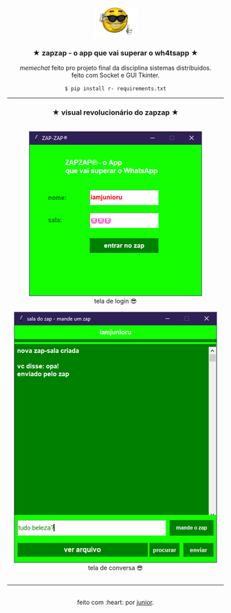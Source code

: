 <!-- header -->
<div id="top"></div>
<div align="center">
  <br>
  <br>
  <a href="https://github.com/iamjunioru/zapzap-chat">
    <img src="icozap.png" alt="Logo" width="100" height="70">
  </a>
  

  <h3 align="center">★ zapzap - o app que vai superar o wh4tsapp ★</h3>

  <p align="center">
    <i>memechat</i> feito pro projeto final da disciplina sistemas distribuídos.<br>
    feito com Socket e GUI Tkinter. <br>
    
```
$ pip install r- requirements.txt
```
  </p>
</div>

---

 <div align="center">
<h3 align="center">★ visual revolucionário do zapzap ★</h3>
  <br>
  <img src="login.jpg" alt="menu" width="402" height="382"> <br> tela de login 😎 <br> <br>
  <img src="msg.jpg" alt="sobre" width="472" height="582"> <br> tela de conversa 😎 <br>   
 <br>
 
---
  
  <div id="bottom"></div>
    <br>
     feito com :heart: por <a href="https://github.com/iamjunioru">junior</a>.
    <p>
      <br>
  
